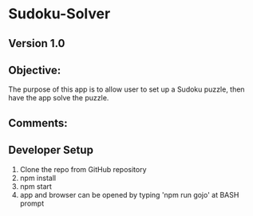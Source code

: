 # Sudoku-Solver
## Version 1.0

##  Objective:
The purpose of this app is to allow user to set up a Sudoku puzzle, then
have the app solve the puzzle.

##  Comments:


## Developer Setup
1. Clone the repo from GitHub repository
2. npm install
3. npm start
4. app and browser can be opened by typing 'npm run gojo' at BASH prompt
